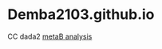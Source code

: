 # Demba2103.github.io
CC dada2 [metaB analysis](https://github.com/Demba2103/tutoriel_ADM/blob/main/dada2.md)
